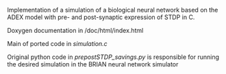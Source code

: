 Implementation of a simulation of a biological neural network based on the ADEX model with pre- and post-synaptic expression of STDP in C.

Doxygen documentation in /doc/html/index.html

Main of ported code in *simulation.c*

Original python code in *prepostSTDP_savings.py* is responsible for running the desired simulation in the BRIAN neural network simulator

